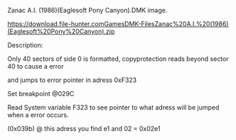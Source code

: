 Zanac A.I. (1986)(Eaglesoft Pony Canyon).DMK image.

https://download.file-hunter.comGamesDMK-FilesZanac%20A.I.%20(1986)(Eaglesoft%20Pony%20Canyon).zip

Description:

Only 40 sectors of side 0 is formatted, copyprotection reads beyond sector 40 to cause a error

and jumps to error pointer in adress 0xF323


Set breakpoint @029C


Read System variable F323 to see pointer to what adress will be jumped when a error occurs.

(0x039b) @ this adress you find e1 and 02 = 0x02e1

